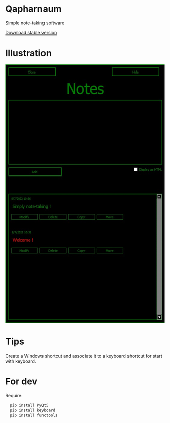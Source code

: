 # Qapharnaum
Simple note-taking software

[Download stable version](https://github.com/SultanRancho/Qapharnaum/raw/main/note.exe)
# Illustration
![This is an image](screenshot.jpg)

# Tips
Create a Windows shortcut and associate it to a keyboard shortcut for start with keyboard.

# For dev
Require:
```shell
  pip install PyQt5
  pip install keyboard
  pip install functools
```
